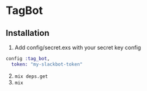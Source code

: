 # TagBot

## Installation

1. Add config/secret.exs with your secret key config

  ```elixir
  config :tag_bot, 
    token: "my-slackbot-token"
  ```
  
2. `mix deps.get`
3. `mix`
